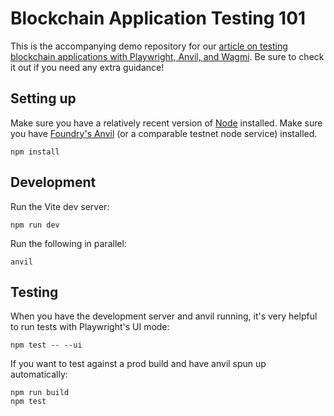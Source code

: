 # Blockchain Application Testing 101

This is the accompanying demo repository for our [article on testing blockchain applications with Playwright, Anvil, and Wagmi](https://paragraph.xyz/@021/end-to-end-testing-blockchain-applications). Be sure to check it out if you need any extra guidance!

## Setting up

Make sure you have a relatively recent version of [Node](https://nodejs.org/en) installed. Make sure you have [Foundry's Anvil](https://book.getfoundry.sh/) (or a comparable testnet node service) installed.

```
npm install
```

## Development

Run the Vite dev server:

```shellscript
npm run dev
```

Run the following in parallel:

```shellscript
anvil
```

## Testing

When you have the development server and anvil running, it's very helpful to
run tests with Playwright's UI mode:

```shellscript
npm test -- --ui
```

If you want to test against a prod build and have anvil spun up automatically:

```shellscript
npm run build
npm test
```
